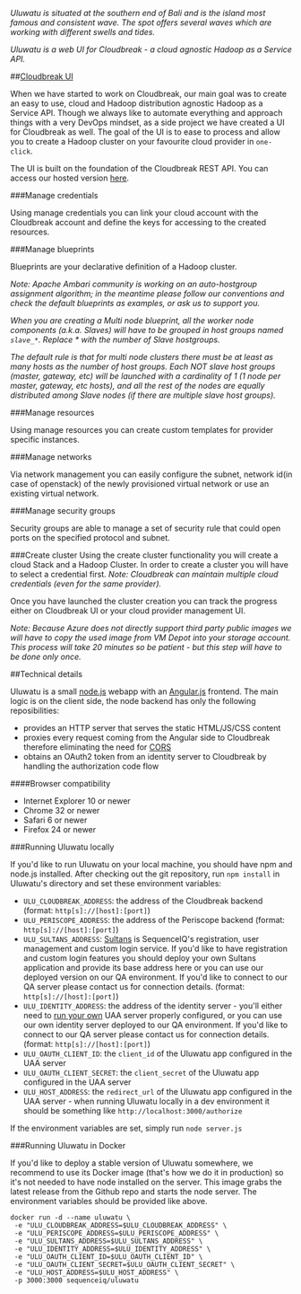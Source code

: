 *Uluwatu is situated at the southern end of Bali and is the island most famous and consistent wave. The spot offers several waves which are working with different swells and tides.*

*Uluwatu is a web UI for Cloudbreak - a cloud agnostic Hadoop as a Service API.*

##[Cloudbreak UI](https://cloudbreak.sequenceiq.com/)

When we have started to work on Cloudbreak, our main goal was to create an easy to use, cloud and Hadoop distribution agnostic Hadoop as a Service API. Though we always like to automate everything and approach things with a very DevOps mindset, as a side project we have created a UI for Cloudbreak as well.
The goal of the UI is to ease to process and allow you to create a Hadoop cluster on your favourite cloud provider in `one-click`.

The UI is built on the foundation of the Cloudbreak REST API. You can access our hosted version [here](https://cloudbreak.sequenceiq.com/).

###Manage credentials

Using manage credentials you can link your cloud account with the Cloudbreak account and define the keys for accessing to the created resources.


###Manage blueprints

Blueprints are your declarative definition of a Hadoop cluster.

_Note: Apache Ambari community is working on an auto-hostgroup assignment algorithm; in the meantime please follow our conventions and check the default blueprints as examples, or ask us to support you._

_When you are creating a Multi node blueprint, all the worker node components (a.k.a. Slaves) will have to be grouped in host groups named `slave_*`. Replace * with the number of Slave hostgroups._

_The default rule is that for multi node clusters there must be at least as many hosts as the number of host groups. Each NOT slave host groups (master, gateway, etc) will be launched with a cardinality of 1 (1 node per master, gateway, etc hosts), and all the rest of the nodes are equally distributed among Slave nodes (if there are multiple slave host groups)._


###Manage resources

Using manage resources you can create custom templates for provider specific instances.


###Manage networks

Via network management you can easily configure the subnet, network id(in case of openstack) of the newly provisioned virtual network or use an existing virtual network.


###Manage security groups

Security groups are able to manage a set of security rule that could open ports on the specified protocol and subnet. 


###Create cluster
Using the create cluster functionality you will create a cloud Stack and a Hadoop Cluster. In order to create a cluster you will have to select a credential first.
_Note: Cloudbreak can maintain multiple cloud credentials (even for the same provider)._

Once you have launched the cluster creation you can track the progress either on Cloudbreak UI or your cloud provider management UI.

_Note: Because Azure does not directly support third party public images we will have to copy the used image from VM Depot into your storage account. This process will take 20 minutes so be patient - but this step will have to be done only once._

##Technical details

Uluwatu is a small [node.js](http://nodejs.org/) webapp with an [Angular.js](https://angularjs.org/) frontend. The main logic is on the client side, the node backend has only the following reposibilities:

- provides an HTTP server that serves the static HTML/JS/CSS content
- proxies every request coming from the Angular side to Cloudbreak therefore eliminating the need for [CORS](http://en.wikipedia.org/wiki/Cross-origin_resource_sharing)
- obtains an OAuth2 token from an identity server to Cloudbreak by handling the authorization code flow

####Browser compatibility
- Internet Explorer 10 or newer
- Chrome 32 or newer
- Safari 6 or newer
- Firefox 24 or newer

###Running Uluwatu locally

If you'd like to run Uluwatu on your local machine, you should have npm and node.js installed. After checking out the git repository, run `npm install` in Uluwatu's directory and set these environment variables:

- `ULU_CLOUDBREAK_ADDRESS`: the address of the Cloudbreak backend (format: `http[s]://[host]:[port]`)
- `ULU_PERISCOPE_ADDRESS`: the address of the Periscope backend (format: `http[s]://[host]:[port]`)
- `ULU_SULTANS_ADDRESS`: [Sultans](https://github.com/sequenceiq/sultans) is SequenceIQ's registration, user management and custom login service. If you'd like to have registration and custom login features you should deploy your own Sultans application and provide its base address here or you can use our deployed version on our QA environment. If you'd like to connect to our QA server please contact us for connection details. (format: `http[s]://[host]:[port]`)
- `ULU_IDENTITY_ADDRESS`: the address of the identity server - you'll either need to [run your own](http://blog.sequenceiq.com/blog/2014/10/16/using-uaa-as-an-identity-server/) UAA server properly configured, or you can use our own identity server deployed to our QA environment. If you'd like to connect to our QA server please contact us for connection details. (format: `http[s]://[host]:[port]`)
- `ULU_OAUTH_CLIENT_ID`: the `client_id` of the Uluwatu app configured in the UAA server
- `ULU_OAUTH_CLIENT_SECRET`: the `client_secret` of the Uluwatu app configured in the UAA server
- `ULU_HOST_ADDRESS`: the `redirect_url` of the Uluwatu app configured in the UAA server - when running Uluwatu locally in a dev environment it should be something like `http://localhost:3000/authorize`

If the environment variables are set, simply run `node server.js`

###Running Uluwatu in Docker

If you'd like to deploy a stable version of Uluwatu somewhere, we recommend to use its Docker image (that's how we do it in production) so it's not needed to have node installed on the server. This image grabs the latest release from the Github repo and starts the node server. The environment variables should be provided like above.
```
docker run -d --name uluwatu \
 -e "ULU_CLOUDBREAK_ADDRESS=$ULU_CLOUDBREAK_ADDRESS" \
 -e "ULU_PERISCOPE_ADDRESS=$ULU_PERISCOPE_ADDRESS" \
 -e "ULU_SULTANS_ADDRESS=$ULU_SULTANS_ADDRESS" \
 -e "ULU_IDENTITY_ADDRESS=$ULU_IDENTITY_ADDRESS" \
 -e "ULU_OAUTH_CLIENT_ID=$ULU_OAUTH_CLIENT_ID" \
 -e "ULU_OAUTH_CLIENT_SECRET=$ULU_OAUTH_CLIENT_SECRET" \
 -e "ULU_HOST_ADDRESS=$ULU_HOST_ADDRESS" \
 -p 3000:3000 sequenceiq/uluwatu
 ```

<!--ui.md-->
